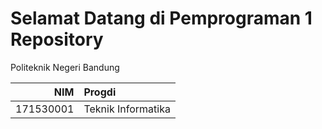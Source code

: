 Selamat Datang di Pemprograman 1 Repository
===================
Politeknik Negeri Bandung

NIM           | Progdi
-------------:|:-------------------------
171530001     | Teknik Informatika
